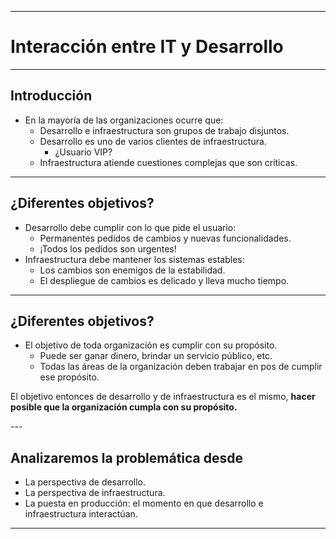 ***
# Interacción entre IT y Desarrollo

---
## Introducción

* En la mayoría de las organizaciones ocurre que:
  * Desarrollo e infraestructura son grupos de trabajo disjuntos.
  * Desarrollo es uno de varios clientes de infraestructura.
      * ¿Usuario VIP?
  * Infraestructura atiende cuestiones complejas que son críticas.
---

## ¿Diferentes objetivos?

* Desarrollo debe cumplir con lo que pide el usuario:
  * Permanentes pedidos de cambios y nuevas funcionalidades.
  * ¡Todos los pedidos son urgentes!
* Infraestructura debe mantener los sistemas estables:
  * Los cambios son enemigos de la estabilidad.
  * El despliegue de cambios es delicado y lleva mucho tiempo.
---

## ¿Diferentes objetivos?

* El objetivo de toda organización es cumplir con su propósito.
  * Puede ser ganar dinero, brindar un servicio público, etc.
  * Todas las áreas de la organización deben trabajar en pos de cumplir ese
    propósito.

<p class="fragment">El objetivo entonces de desarrollo y de infraestructura es
el mismo, <strong>hacer posible que la organización cumpla con su
propósito.</strong></p>
---

## Analizaremos la problemática desde

* La perspectiva de desarrollo.
* La perspectiva de infraestructura.
* La puesta en producción: el momento en que desarrollo e infraestructura
  interactúan.
***

